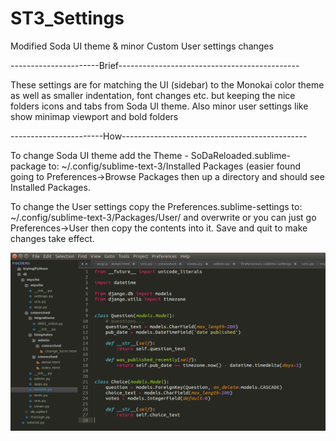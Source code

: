# ST3_Settings
Modified Soda UI theme &amp; minor Custom User settings changes

----------------------Brief---------------------------------------------

These settings are for matching the UI (sidebar) to the Monokai color theme as well as smaller indentation, font changes etc.  but keeping the nice folders icons and tabs from Soda UI theme. Also minor user settings like show minimap viewport and bold folders

-----------------------How----------------------------------------------

To change Soda UI theme add the Theme - SoDaReloaded.sublime-package to:
  ~/.config/sublime-text-3/Installed Packages (easier found going to Preferences->Browse Packages then up a directory and should see Installed Packages.
  
To change the User settings copy the Preferences.sublime-settings to:
  ~/.config/sublime-text-3/Packages/User/ and overwrite
  or you can just go Preferences->User then copy the contents into it. Save and quit to make changes take effect.

![img](Example.png)
